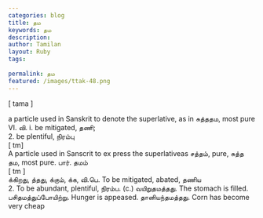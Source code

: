 ```yaml
---
categories: blog
title: தம
keywords: தம
description: 
author: Tamilan
layout: Ruby
tags: 
 
permalink: தம
featured: /images/ttak-48.png
---
```

  
[ tama ]  
  
a particle used in Sanskrit to denote the superlative, as in சுத்ததம, most pure  
VI. வி. i. be mitigated, தணி;  
2. be plentiful, நிரம்பு  
[ tm]  
A particle used in Sanscrit to ex press the superlativeas சத்தம், pure, சுத்த தம, most pure. பார். தமம்  
[ tm ]  
க்கிறது, த்தது, க்கும், க்க, வி.பெ. To be mitigated, abated, தணிய  
2. To be abundant, plentiful, நிரம்ப. (c.) வயிறுதமத்தது. The stomach is filled. பசிதமத்துப்போயிற்று. Hunger is appeased. தானியந்தமத்தது. Corn has become very cheap